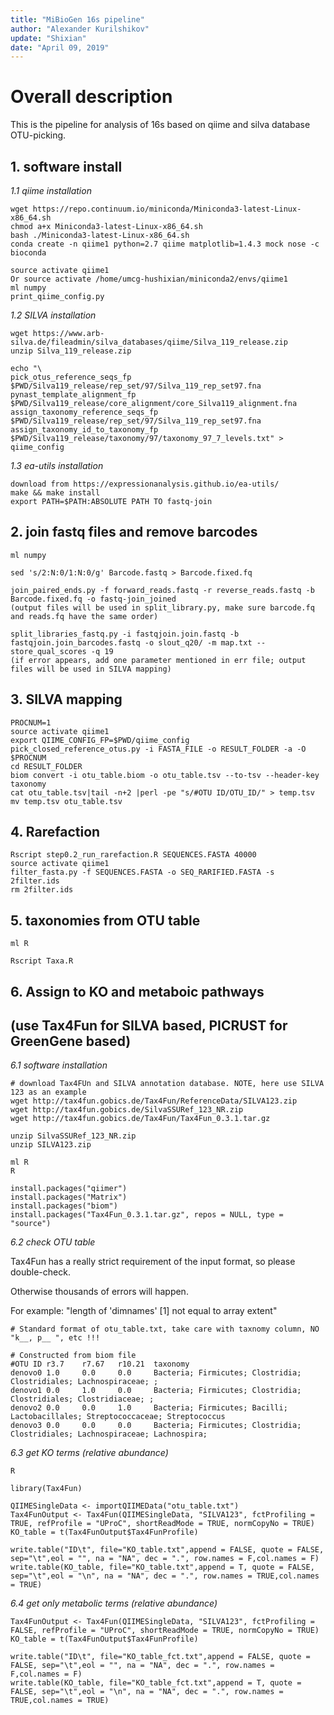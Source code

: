 ```yaml
---
title: "MiBioGen 16s pipeline"
author: "Alexander Kurilshikov"
update: "Shixian"
date: "April 09, 2019"
---
```


# Overall description

This is the pipeline for analysis of 16s based on qiime and silva database OTU-picking.

## 1. software install
*1.1 qiime installation*
```
wget https://repo.continuum.io/miniconda/Miniconda3-latest-Linux-x86_64.sh
chmod a+x Miniconda3-latest-Linux-x86_64.sh
bash ./Miniconda3-latest-Linux-x86_64.sh
conda create -n qiime1 python=2.7 qiime matplotlib=1.4.3 mock nose -c bioconda

source activate qiime1
Or source activate /home/umcg-hushixian/miniconda2/envs/qiime1
ml numpy
print_qiime_config.py
```
*1.2 SILVA installation*
```
wget https://www.arb-silva.de/fileadmin/silva_databases/qiime/Silva_119_release.zip
unzip Silva_119_release.zip

echo "\
pick_otus_reference_seqs_fp $PWD/Silva119_release/rep_set/97/Silva_119_rep_set97.fna
pynast_template_alignment_fp $PWD/Silva119_release/core_alignment/core_Silva119_alignment.fna
assign_taxonomy_reference_seqs_fp $PWD/Silva119_release/rep_set/97/Silva_119_rep_set97.fna
assign_taxonomy_id_to_taxonomy_fp $PWD/Silva119_release/taxonomy/97/taxonomy_97_7_levels.txt" > qiime_config
```
*1.3 ea-utils installation*
```
download from https://expressionanalysis.github.io/ea-utils/
make && make install
export PATH=$PATH:ABSOLUTE PATH TO fastq-join
```
## 2. join fastq files and remove barcodes

```
ml numpy

sed 's/2:N:0/1:N:0/g' Barcode.fastq > Barcode.fixed.fq

join_paired_ends.py -f forward_reads.fastq -r reverse_reads.fastq -b Barcode.fixed.fq -o fastq-join_joined
(output files will be used in split_library.py, make sure barcode.fq and reads.fq have the same order)

split_libraries_fastq.py -i fastqjoin.join.fastq -b fastqjoin.join_barcodes.fastq -o slout_q20/ -m map.txt --store_qual_scores -q 19 
(if error appears, add one parameter mentioned in err file; output files will be used in SILVA mapping)

```

## 3. SILVA mapping

```
PROCNUM=1
source activate qiime1
export QIIME_CONFIG_FP=$PWD/qiime_config
pick_closed_reference_otus.py -i FASTA_FILE -o RESULT_FOLDER -a -O $PROCNUM
cd RESULT_FOLDER
biom convert -i otu_table.biom -o otu_table.tsv --to-tsv --header-key taxonomy
cat otu_table.tsv|tail -n+2 |perl -pe "s/#OTU ID/OTU_ID/" > temp.tsv
mv temp.tsv otu_table.tsv
```
## 4. Rarefaction
```
Rscript step0.2_run_rarefaction.R SEQUENCES.FASTA 40000
source activate qiime1
filter_fasta.py -f SEQUENCES.FASTA -o SEQ_RARIFIED.FASTA -s 2filter.ids
rm 2filter.ids
```

## 5. taxonomies from OTU table

```
ml R

Rscript Taxa.R
```

## 6. Assign to KO and metaboic pathways 
##    (use Tax4Fun for SILVA based, PICRUST for GreenGene based)
*6.1 software installation*

```
# download Tax4FUn and SILVA annotation database. NOTE, here use SILVA 123 as an example
wget http://tax4fun.gobics.de/Tax4Fun/ReferenceData/SILVA123.zip
wget http://tax4fun.gobics.de/SilvaSSURef_123_NR.zip
wget http://tax4fun.gobics.de/Tax4Fun/Tax4Fun_0.3.1.tar.gz

unzip SilvaSSURef_123_NR.zip
unzip SILVA123.zip

ml R
R

install.packages("qiimer")
install.packages("Matrix")
install.packages("biom")
install.packages("Tax4Fun_0.3.1.tar.gz", repos = NULL, type = "source")

```

*6.2 check OTU table*

Tax4Fun has a really strict requirement of the input format, so please double-check.

Otherwise thousands of errors will happen. 

For example: "length of 'dimnames' [1] not equal to array extent" 

```
# Standard format of otu_table.txt, take care with taxnomy column, NO "k__, p__ ", etc !!!

# Constructed from biom file                            
#OTU ID r3.7    r7.67   r10.21  taxonomy
denovo0 1.0     0.0     0.0     Bacteria; Firmicutes; Clostridia; Clostridiales; Lachnospiraceae; ; 
denovo1 0.0     1.0     0.0     Bacteria; Firmicutes; Clostridia; Clostridiales; Clostridiaceae; ; 
denovo2 0.0     0.0     1.0     Bacteria; Firmicutes; Bacilli; Lactobacillales; Streptococcaceae; Streptococcus
denovo3 0.0     0.0     0.0     Bacteria; Firmicutes; Clostridia; Clostridiales; Lachnospiraceae; Lachnospira;
```

*6.3 get KO terms (relative abundance)*

```
R

library(Tax4Fun)

QIIMESingleData <- importQIIMEData("otu_table.txt")
Tax4FunOutput <- Tax4Fun(QIIMESingleData, "SILVA123", fctProfiling = TRUE, refProfile = "UProC", shortReadMode = TRUE, normCopyNo = TRUE)
KO_table = t(Tax4FunOutput$Tax4FunProfile)

write.table("ID\t", file="KO_table.txt",append = FALSE, quote = FALSE, sep="\t",eol = "", na = "NA", dec = ".", row.names = F,col.names = F)
write.table(KO_table, file="KO_table.txt",append = T, quote = FALSE, sep="\t",eol = "\n", na = "NA", dec = ".", row.names = TRUE,col.names = TRUE)
```

*6.4 get only metabolic terms (relative abundance)*

```
Tax4FunOutput <- Tax4Fun(QIIMESingleData, "SILVA123", fctProfiling = FALSE, refProfile = "UProC", shortReadMode = TRUE, normCopyNo = TRUE)
KO_table = t(Tax4FunOutput$Tax4FunProfile)

write.table("ID\t", file="KO_table_fct.txt",append = FALSE, quote = FALSE, sep="\t",eol = "", na = "NA", dec = ".", row.names = F,col.names = F)
write.table(KO_table, file="KO_table_fct.txt",append = T, quote = FALSE, sep="\t",eol = "\n", na = "NA", dec = ".", row.names = TRUE,col.names = TRUE)
```
